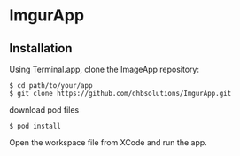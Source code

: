 # ImgurApp

## Installation
Using Terminal.app, clone the ImageApp repository:

```
$ cd path/to/your/app
$ git clone https://github.com/dhbsolutions/ImgurApp.git
```
download pod files
```
$ pod install
```
Open the workspace file from XCode and run the app.
